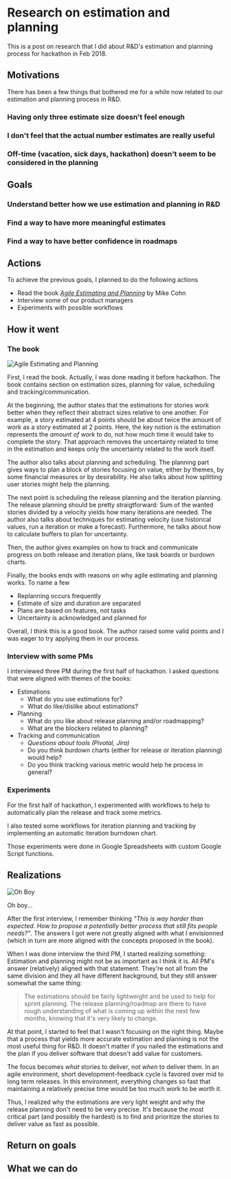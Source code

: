 # Research on estimation and planning

This is a post on research that I did about R&D's estimation and planning process for hackathon in Feb 2018.

## Motivations
There has been a few things that bothered me for a while now related to our estimation and planning process in R&D.

### Having only three estimate size doesn't feel enough
### I don't feel that the actual number estimates are really useful
### Off-time (vacation, sick days, hackathon) doesn't seem to be considered in the planning

## Goals
### Understand better how we use estimation and planning in R&D
### Find a way to have more meaningful estimates
### Find a way to have better confidence in roadmaps

## Actions
To achieve the previous goals, I planned to do the following actions

- Read the book [*Agile Estimating and Planning*](https://www.mountaingoatsoftware.com/books/agile-estimating-and-planning) by Mike Cohn
- Interview some of our product managers
- Experiments with possible workflows

## How it went

### The book
![Agile Estimating and Planning](https://www.mountaingoatsoftware.com/uploads/reviews/agile-estimating-planning-cover.jpg)

First, I read the book. Actually, I was done reading it before hackathon. The book contains section on estimation sizes, planning for value, scheduling and tracking/communication.

At the beginning, the author states that the estimations for stories work better when they reflect their abstract sizes relative to one another. For example, a story estimated at 4 points should be about twice the amount of work as a story estimated at 2 points. Here, the key notion is the estimation represents the *amount of work* to do, not how much time it would take to complete the story. That approach removes the uncertainty related to time in the estimation and keeps only the uncertainty related to the work itself.

The author also talks about planning and scheduling. The planning part gives ways to plan a block of stories focusing on value, either by themes, by some financial measures or by desirability. He also talks about how splitting user stories might help the planning.

The next point is scheduling the release planning and the iteration planning. The release planning should be pretty straigtforward: Sum of the wanted stories divided by a velocity yields how many iterations are needed. The author also talks about techniques for estimating velocity (use historical values, run a iteration or make a forecast). Furthermore, he talks about how to calculate buffers to plan for uncertainty.

Then, the author gives examples on how to track and communicate progress on both release and iteration plans, like task boards or burdown charts.

Finally, the books ends with reasons on why agile estimating and planning works. To name a few
- Replanning occurs frequently
- Estimate of size and duration are separated
- Plans are based on features, not tasks
- Uncertainty is acknowledged and planned for

Overall, I think this is a good book. The author raised some valid points and I was eager to try applying them in our process.

### Interview with some PMs

I interviewed three PM during the first half of hackathon. I asked questions that were aligned with themes of the books:

- Estimations
  - What do you use estimations for?
  - What do like/dislike about estimations?
- Planning
  - What do you like about release planning and/or roadmapping?
  - What are the blockers related to planning?
- Tracking and communication
  - *Questions about tools (Pivotal, Jira)*
  - Do you think burdown charts (either for release or iteration planning) would help?
  - Do you think tracking various metric would help he process in general?


### Experiments
For the first half of hackathon, I experimented with workflows to help to automatically plan the release and track some metrics.

I also tested some workflows for iteration planning and tracking by implementing an automatic iteration burndown chart.

Those experiments were done in Google Spreadsheets with custom Google Script functions.


## Realizations

![Oh Boy](https://i.imgur.com/89HANHg.gif)

Oh boy...

After the first interview, I remember thinking *"This is way harder than expected. How to propose a potentially better process that still fits people needs?"*. The answers I got were not greatly aligned with what I envisionned (which in turn are more aligned with the concepts proposed in the book).

When I was done interview the third PM, I started realizing something: Estimation and planning might not be as important as I think it is. All PM's answer (relatively) aligned with that statement. They're not all from the same division and they all have different background, but they still answer somewhat the same thing:

>The estimations should be fairly lightweight and be used to help for sprint planning. The release planning/roadmap are there to have rough understanding of what is coming up within the next few months, knowing that it's very likely to change.

At that point, I started to feel that I wasn't focusing on the right thing. Maybe that a process that yields more accurate estimation and planning is not the most useful thing for R&D. It doesn't matter if you nailed the estimations and the plan if you deliver software that doesn't add value for customers.

The focus becomes *what* stories to deliver, not *when* to deliver them. In an agile environment, short development-feedback cycle is favored over mid to long term releases. In this environment, everything changes so fast that maintaining a relatively precise time would be too much work to be worth it.

Thus, I realized why the estimations are very light weight and why the release planning don't need to be very precise. It's because the most critical part (and possibly the hardest) is to find and prioritize the stories to deliver value as fast as possible.


## Return on goals
## What we can do